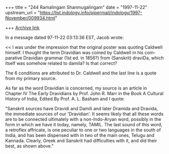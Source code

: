 +++
title = "244 Ramalingam Shanmugalingam"
date = "1997-11-22"
upstream_url = "https://list.indology.info/pipermail/indology/1997-November/009934.html"

+++
[Archive link](https://list.indology.info/pipermail/indology/1997-November/009934.html)

In a message dated 97-11-22 03:13:36 EST, Jacob wrote:

<< I was under the impression that the original poster was quoting Caldwell
 himself. I thought the term Dravidian was coined by Caldwell in his com-
 parative Dravidian grammar (1st ed. in 1856?) from (Sanskrit) draviDa,
 which itself was somehow related to damila? Is that correct?
  >>
The 6 conditions are attributed to Dr. Caldwell and the last line is a quote
from my primary source.

As far as the word Dravidian is concerned, my source is an article in Chapter
IV The Early Dravidians by Prof. John R. Marr in the Book A Cultural History
of India, Edited By Prof. A. L. Basham and I quote:

"Sanskrit sources have Dravidi and Damili and later Dramida and Dravida, the
immediate sources of our 'Dravidian'. It seems likely that all these words
are to be connected ultimately with a non-Indo-Aryan word, possibly in the
form in which we have it today, namely, TAMIL. The last sound of this word, a
retroflex affricate, is one peculiar to one or two languages in the south of
India, and has been dispensed with in two of the main ones, Telugu and
Kannada. Clearly, Greek and Sanskrit had difficulties with it, and did their
best, as shown above."



